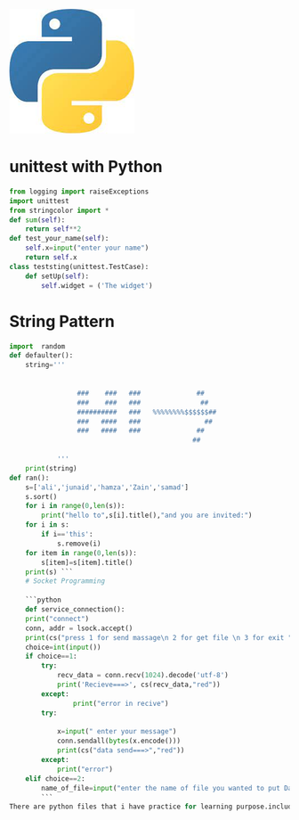 ![python pratice](Python.jpeg)
# unittest with Python

```python
from logging import raiseExceptions
import unittest
from stringcolor import *
def sum(self):
    return self**2
def test_your_name(self):
    self.x=input("enter your name")
    return self.x
class teststing(unittest.TestCase):
    def setUp(self):
        self.widget = ('The widget')
```
# String Pattern
```python
import  random
def defaulter():
    string=''' 


                 ###    ###   ###              ##
                 ###    ###   ###               ##
                 ##########   ###   %%%%%%%%$$$$$$##
                 ###   ####   ###                ##
                 ###   ####   ###              ##
                                              ## 
                 
            '''
    print(string)
def ran():
    s=['ali','junaid','hamza','Zain','samad']
    s.sort()
    for i in range(0,len(s)):
        print("hello to",s[i].title(),"and you are invited:")
    for i in s:
        if i=='this':
            s.remove(i)
    for item in range(0,len(s)):
        s[item]=s[item].title()
    print(s) ```
    # Socket Programming
    
    ```python
    def service_connection():
    print("connect")
    conn, addr = lsock.accept()
    print(cs("press 1 for send massage\n 2 for get file \n 3 for exit ","orange"))
    choice=int(input())
    if choice==1:
        try:    
            recv_data = conn.recv(1024).decode('utf-8')        
            print('Recieve===>', cs(recv_data,"red"))
        except:
                print("error in recive")
        try:
            
            x=input(" enter your message")
            conn.sendall(bytes(x.encode()))
            print(cs("data send===>","red"))
        except:
            print("error")
    elif choice==2:
        name_of_file=input("enter the name of file you wanted to put Data")
        ```
There are python files that i have practice for learning purpose.include python unittestcase,python text coloring.
